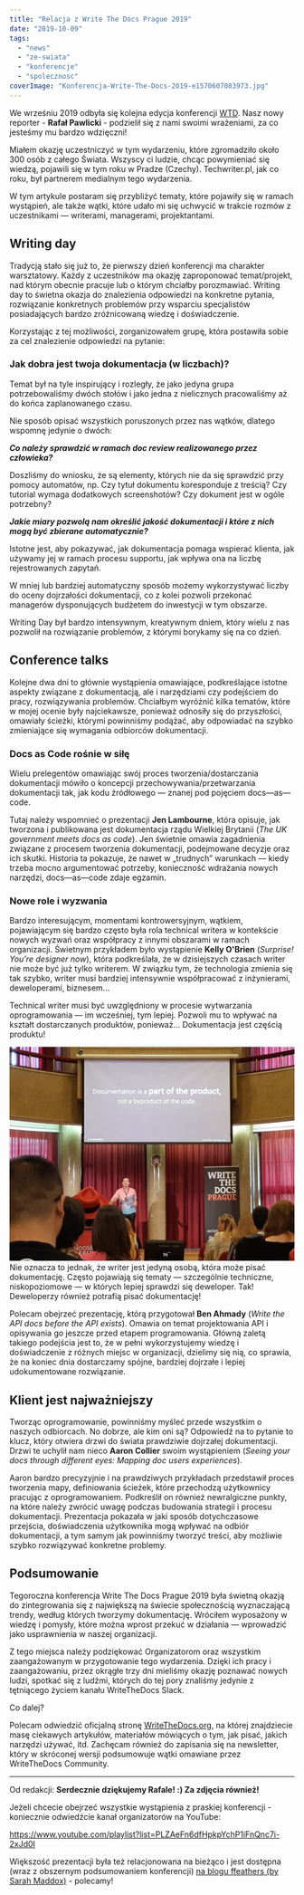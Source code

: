 ```yaml
---
title: "Relacja z Write The Docs Prague 2019"
date: "2019-10-09"
tags:
  - "news"
  - "ze-swiata"
  - "konferencje"
  - "spolecznosc"
coverImage: "Konferencja-Write-The-Docs-2019-e1570607083973.jpg"
---
```


We wrześniu 2019 odbyła się kolejna edycja konferencji
[WTD](https://www.writethedocs.org/conf/prague/2019/). Nasz nowy reporter -
**Rafał Pawlicki** - podzielił się z nami swoimi wrażeniami, za co jesteśmy mu
bardzo wdzięczni!

Miałem okazję uczestniczyć w tym wydarzeniu, które zgromadziło około 300 osób z
całego Świata. Wszyscy ci ludzie, chcąc powymieniać się wiedzą, pojawili się w
tym roku w Pradze (Czechy). Techwriter.pl, jak co roku, był partnerem medialnym
tego wydarzenia.

W tym artykule postaram się przybliżyć tematy, które pojawiły się w ramach
wystąpień, ale także wątki, które udało mi się uchwycić w trakcie rozmów z
uczestnikami — writerami, managerami, projektantami.

## Writing day

Tradycją stało się już to, że pierwszy dzień konferencji ma charakter
warsztatowy. Każdy z uczestników ma okazję zaproponować temat/projekt, nad
którym obecnie pracuje lub o którym chciałby porozmawiać. Writing day to świetna
okazja do znalezienia odpowiedzi na konkretne pytania, rozwiązanie konkretnych
problemów przy wsparciu specjalistów posiadających bardzo zróżnicowaną wiedzę i
doświadczenie.

Korzystając z tej możliwości, zorganizowałem grupę, która postawiła sobie za cel
znalezienie odpowiedzi na pytanie:

### Jak dobra jest twoja dokumentacja (w liczbach)?

Temat był na tyle inspirujący i rozległy, że jako jedyna grupa potrzebowaliśmy
dwóch stołów i jako jedna z nielicznych pracowaliśmy aż do końca zaplanowanego
czasu.

Nie sposób opisać wszystkich poruszonych przez nas wątków, dlatego wspomnę
jedynie o dwóch:

_**Co należy sprawdzić w ramach doc review realizowanego przez człowieka?**_

Doszliśmy do wniosku, że są elementy, których nie da się sprawdzić przy pomocy
automatów, np. Czy tytuł dokumentu koresponduje z treścią? Czy tutorial wymaga
dodatkowych screenshotów? Czy dokument jest w ogóle potrzebny?

_**Jakie miary pozwolą nam określić jakość dokumentacji i które z nich mogą być
zbierane automatycznie?**_

Istotne jest, aby pokazywać, jak dokumentacja pomaga wspierać klienta, jak
używamy jej w ramach procesu supportu, jak wpływa ona na liczbę rejestrowanych
zapytań.

W mniej lub bardziej automatyczny sposób możemy wykorzystywać liczby do oceny
dojrzałości dokumentacji, co z kolei pozwoli przekonać managerów dysponujących
budżetem do inwestycji w tym obszarze.

Writing Day był bardzo intensywnym, kreatywnym dniem, który wielu z nas pozwolił
na rozwiązanie problemów, z którymi borykamy się na co dzień.

## Conference talks

Kolejne dwa dni to głównie wystąpienia omawiające, podkreślające istotne aspekty
związane z dokumentacją, ale i narzędziami czy podejściem do pracy,
rozwiązywania problemów. Chciałbym wyróżnić kilka tematów, które w mojej ocenie
były najciekawsze, ponieważ odnosiły się do przyszłości, omawiały ścieżki,
którymi powinniśmy podążać, aby odpowiadać na szybko zmieniające się wymagania
odbiorców dokumentacji.

### Docs as Code rośnie w siłę

Wielu prelegentów omawiając swój proces tworzenia/dostarczania dokumentacji
mówiło o koncepcji przechowywania/przetwarzania dokumentacji tak, jak kodu
źródłowego — znanej pod pojęciem docs—as—code.

Tutaj należy wspomnieć o prezentacji **Jen Lambourne**, która opisuje, jak
tworzona i publikowana jest dokumentacja rządu Wielkiej Brytanii (_The UK
government meets docs as code_). Jen świetnie omawia zagadnienia związane z
procesem tworzenia dokumentacji, podejmowane decyzje oraz ich skutki. Historia
ta pokazuje, że nawet w „trudnych” warunkach — kiedy trzeba mocno argumentować
potrzeby, konieczność wdrażania nowych narzędzi, docs—as—code zdaje egzamin.

### Nowe role i wyzwania

Bardzo interesującym, momentami kontrowersyjnym, wątkiem, pojawiającym się
bardzo często była rola technical writera w kontekście nowych wyzwań oraz
współpracy z innymi obszarami w ramach organizacji. Świetnym przykładem było
wystąpienie **Kelly O'Brien** (_Surprise! You’re designer now_), która
podkreślała, że w dzisiejszych czasach writer nie może być już tylko writerem. W
związku tym, że technologia zmienia się tak szybko, writer musi bardziej
intensywnie współpracować z inżynierami, deweloperami, biznesem...

Technical writer musi być uwzględniony w procesie wytwarzania oprogramowania —
im wcześniej, tym lepiej. Pozwoli mu to wpływać na kształt dostarczanych
produktów, ponieważ... Dokumentacja jest częścią produktu!

![](images/Konferencja-WTD-2019-1024x768.jpg) Nie oznacza to jednak, że writer
jest jedyną osobą, która może pisać dokumentację. Często pojawiają się tematy —
szczególnie techniczne, niskopoziomowe — w których lepiej sprawdzi się
deweloper. Tak! Deweloperzy również potrafią pisać dokumentację!

Polecam obejrzeć prezentację, którą przygotował **Ben Ahmady** (_Write the API
docs before the API exists_). Omawia on temat projektowania API i opisywania go
jeszcze przed etapem programowania. Główną zaletą takiego podejścia jest to, że
w pełni wykorzystujemy wiedzę i doświadczenie z różnych miejsc w organizacji,
dzielimy się nią, co sprawia, że na koniec dnia dostarczamy spójne, bardziej
dojrzałe i lepiej udokumentowane rozwiązanie.

## Klient jest najważniejszy

Tworząc oprogramowanie, powinniśmy myśleć przede wszystkim o naszych odbiorcach.
No dobrze, ale kim oni są? Odpowiedź na to pytanie to klucz, który otwiera drzwi
do świata prawdziwie dojrzałej dokumentacji. Drzwi te uchylił nam nieco **Aaron
Collier** swoim wystąpieniem (_Seeing your docs through different eyes: Mapping
doc users experiences_).

Aaron bardzo precyzyjnie i na prawdziwych przykładach przedstawił proces
tworzenia mapy, definiowania ścieżek, które przechodzą użytkownicy pracując z
oprogramowaniem. Podkreślił on również newralgiczne punkty, na które należy
zwrócić uwagę podczas budowania strategii i procesu dokumentacji. Prezentacja
pokazała w jaki sposób dotychczasowe przejścia, doświadczenia użytkownika mogą
wpływać na odbiór dokumentacji, a tym samym jak powinniśmy tworzyć treści, aby
możliwie szybko rozwiązywać konkretne problemy.

## Podsumowanie

Tegoroczna konferencja Write The Docs Prague 2019 była świetną okazją do
zintegrowania się z największą na świecie społecznością wyznaczającą trendy,
według których tworzymy dokumentację. Wróciłem wyposażony w wiedzę i pomysły,
które można wprost przekuć w działania — wprowadzić jako usprawnienia w naszej
organizacji.

Z tego miejsca należy podziękować Organizatorom oraz wszystkim zaangażowanym w
przygotowanie tego wydarzenia. Dzięki ich pracy i zaangażowaniu, przez okrągłe
trzy dni mieliśmy okazję poznawać nowych ludzi, spotkać się z ludźmi, których do
tej pory znaliśmy jedynie z tętniącego życiem kanału WriteTheDocs Slack.

Co dalej?

Polecam odwiedzić oficjalną stronę
[WriteTheDocs.org](https://www.writethedocs.org/), na której znajdziecie masę
ciekawych artykułów, materiałów mówiących o tym, jak pisać, jakich narzędzi
używać, itd. Zachęcam również do zapisania się na newsletter, który w skróconej
wersji podsumowuje wątki omawiane przez WriteTheDocs Community.

---

Od redakcji: **Serdecznie dziękujemy Rafale! :) Za zdjęcia również!**

Jeżeli chcecie obejrzeć wszystkie wystąpienia z praskiej konferencji -
koniecznie odwiedźcie kanał organizatorów na YouTube:

https://www.youtube.com/playlist?list=PLZAeFn6dfHpkpYchP1iFnQnc7i-2xJd0I

Większość prezentacji była też relacjonowana na bieżąco i jest dostępna (wraz z
obszernym podsumowaniem konferencji)
[na blogu ffeathers (by Sarah Maddox)](https://ffeathers.wordpress.com/2019/09/18/write-the-docs-prague-2019-wrapup/) -
polecamy!
